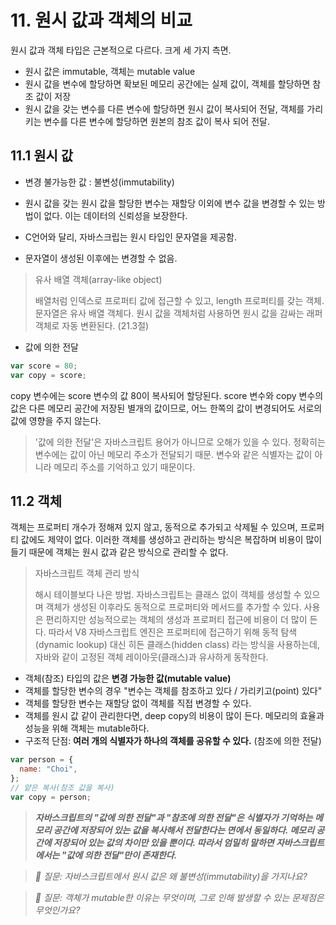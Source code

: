 # 11. 원시 값과 객체의 비교

원시 값과 객체 타입은 근본적으로 다르다. 크게 세 가지 측면.

- 원시 값은 immutable, 객체는 mutable value
- 원시 값을 변수에 할당하면 확보된 메모리 공간에는 실제 값이, 객체를 할당하면 참조 값이 저장
- 원시 값을 갖는 변수를 다른 변수에 할당하면 원시 값이 복사되어 전달, 객체를 가리키는 변수를 다른 변수에 할당하면 원본의 참조 값이 복사 되어 전달.

## 11.1 원시 값

- 변경 불가능한 값 : 불변성(immutability)
- 원시 값을 갖는 원시 값을 할당한 변수는 재할당 이외에 변수 값을 변경할 수 있는 방법이 없다. 이는 데이터의 신뢰성을 보장한다.

- C언어와 달리, 자바스크립는 원시 타입인 문자열을 제공함.
- 문자열이 생성된 이후에는 변경할 수 없음.

> 유사 배열 객체(array-like object)
>
> 배열처럼 인덱스로 프로퍼티 값에 접근할 수 있고, length 프로퍼티를 갖는 객체.
> 문자열은 유사 배열 객체다. 원시 값을 객체처럼 사용하면 원시 값을 감싸는 래퍼 객체로 자동 변환된다. (21.3절)

- 값에 의한 전달

```javascript
var score = 80;
var copy = score;
```

copy 변수에는 score 변수의 값 80이 복사되어 할당된다.
score 변수와 copy 변수의 값은 다른 메모리 공간에 저장된 별개의 값이므로, 어느 한쪽의 값이 변경되어도 서로의 값에 영향을 주지 않는다.

> '값에 의한 전달'은 자바스크립트 용어가 아니므로 오해가 있을 수 있다. 정확히는 변수에는 값이 아닌 메모리 주소가 전달되기 때문. 변수와 같은 식별자는 값이 아니라 메모리 주소를 기억하고 있기 때문이다.

## 11.2 객체

객체는 프로퍼티 개수가 정해져 있지 않고, 동적으로 추가되고 삭제될 수 있으며, 프로퍼티 값에도 제약이 없다. 이러한 객체를 생성하고 관리하는 방식은 복잡하며 비용이 많이 들기 때문에 객체는 원시 값과 같은 방식으로 관리할 수 없다.

> 자바스크립트 객체 관리 방식
>
> 해시 테이블보다 나은 방법. 자바스크립트는 클래스 없이 객체를 생성할 수 있으며 객체가 생성된 이후라도 동적으로 프로퍼티와 메서드를 추가할 수 있다. 사용은 편리하지만 성능적으로는 객체의 생성과 프로퍼티 접근에 비용이 더 많이 든다.
> 따라서 V8 자바스크립트 엔진은 프로퍼티에 접근하기 위해 동적 탐색(dynamic lookup) 대신 히든 클래스(hidden class) 라는 방식을 사용하는데, 자바와 같이 고정된 객체 레이아웃(클래스)과 유사하게 동작한다.

- 객체(참조) 타입의 값은 **변경 가능한 값(mutable value)**
- 객체를 할당한 변수의 경우 "변수는 객체를 참조하고 있다 / 가리키고(point) 있다"
- 객체를 할당한 변수는 재할당 없이 객체를 직접 변경할 수 있다.
- 객체를 원시 값 같이 관리한다면, deep copy의 비용이 많이 든다. 메모리의 효율과 성능을 위해 객체는 mutable하다.
- 구조적 단점: **여러 개의 식별자가 하나의 객체를 공유할 수 있다.** (참조에 의한 전달)

```javascript
var person = {
  name: "Choi",
};
// 얕은 복사(참조 값을 복사)
var copy = person;
```

> _**자바스크립트의 "값에 의한 전달"과 "참조에 의한 전달"은 식별자가 기억하는 메모리 공간에 저장되어 있는 값을 복사해서 전달한다는 면에서 동일하다. 메모리 공간에 저장되어 있는 값의 차이만 있을 뿐이다. 따라서 엄밀히 말하면 자바스크립트에서는 "값에 의한 전달"만이 존재한다.**_

> _🙋 질문: 자바스크립트에서 원시 값은 왜 불변성(immutability)을 가지나요?_

> _🙋 질문: 객체가 mutable한 이유는 무엇이며, 그로 인해 발생할 수 있는 문제점은 무엇인가요?_
